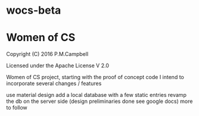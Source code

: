 #  wocs-beta
#  Women of CS

Copyright (C) 2016 P.M.Campbell

Licensed under the Apache License V 2.0 


Women of CS project, starting with the proof of concept code
I intend to incorporate several changes / features

use material design
add a local database with a few static entries
revamp the db on the server side (design preliminaries done see google docs)
more to follow
